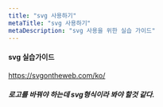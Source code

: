 ```yaml
---
title: "svg 사용하기"
metaTitle: "svg 사용하기"
metaDescription: "svg 사용을 위한 실습 가이드"
---
```

#### svg 실습가이드
https://svgontheweb.com/ko/
##### 로고를 바꿔야 하는데 svg형식이라 봐야 할것 같다.

